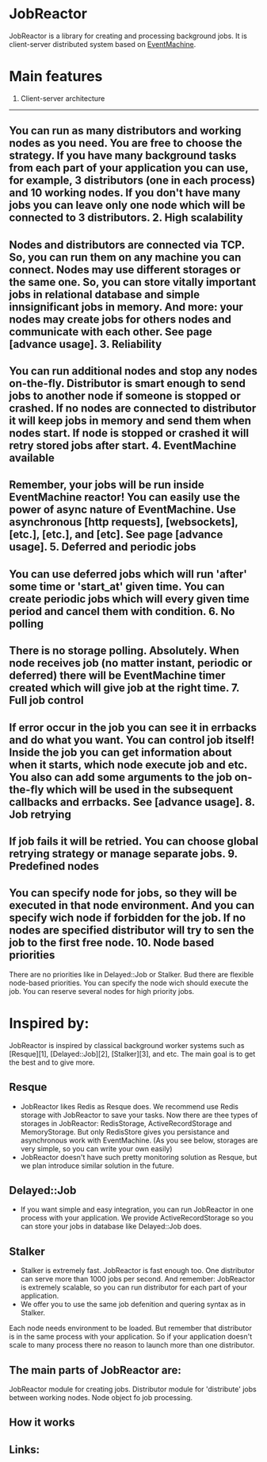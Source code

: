 JobReactor
==========

JobReactor is a library for creating and processing background jobs.
It is client-server distributed system based on [EventMachine][0].

Main features
=============
1. Client-server architecture
-----------------------------
You can run as many distributors and working nodes as you need. You are free to choose the strategy.
If you have many background tasks from each part of your application you can use, for example, 3 distributors (one in each process) and 10 working nodes.
If you don't have many jobs you can leave only one node which will be connected to 3 distributors.
2. High scalability
-------------------
Nodes and distributors are connected via TCP. So, you can run them on any machine you can connect.
Nodes may use different storages or the same one. So, you can store vitally important jobs in relational database and
simple innsignificant jobs in memory.
And more: your nodes may create jobs for others nodes and communicate with each other. See page [advance usage].
3. Reliability
--------------
You can run additional nodes and stop any nodes on-the-fly.
Distributor is smart enough to send jobs to another node if someone is stopped or crashed.
If no nodes are connected to distributor it will keep jobs in memory and send them when nodes start.
If node is stopped or crashed it will retry stored jobs after start.
4. EventMachine available
-------------------------
Remember, your jobs will be run inside EventMachine reactor! You can easily use the power of async nature of EventMachine.
Use asynchronous [http requests], [websockets], [etc.], [etc.], and [etc]. See page [advance usage].
5. Deferred and periodic jobs
-----------------------------
You can use deferred jobs which will run 'after' some time or 'start_at' given time.
You can create periodic jobs which will every given time period and cancel them with condition.
6. No polling
-------------
There is no storage polling. Absolutely. When node receives job (no matter instant, periodic or deferred) there will be EventMachine timer created
which will give job at the right time.
7. Full job control
-------------------
If error occur in the job you can see it in errbacks and do what you want.
You can control job itself! Inside the job you can get information about when it starts, which node execute job and etc.
You also can add some arguments to the job on-the-fly which will be used in the subsequent callbacks and errbacks. See [advance usage].
8. Job retrying
--------------
If job fails it will be retried. You can choose global retrying strategy or manage separate jobs.
9. Predefined nodes
-------------------
You can specify node for jobs, so they will be executed in that node environment. And you can specify wich node if forbidden for the job.
If no nodes are specified distributor will try to sen the job to the first free node.
10. Node based priorities
-----------------------
There are no priorities like in Delayed::Job or Stalker. Bud there are flexible node-based priorities.
You can specify the node wich should execute the job. You can reserve several nodes for high priority jobs.




Inspired by:
============
JobReactor is inspired by classical background worker systems such as [Resque][1], [Delayed::Job][2], [Stalker][3], and etc.
The main goal is to get the best and to give more.

Resque
------
- JobReactor likes Redis as Resque does. We recommend use Redis storage with JobReactor to save your tasks. Now there are thee types of storages in JobReactor: RedisStorage, ActiveRecordStorage and MemoryStorage.
But only RedisStore gives you persistance and asynchronous work with EventMachine. (As you see below, storages are very simple, so you can write your own easily)
- JobReactor doesn't have such pretty monitoring solution as Resque, but we plan introduce similar solution in the future.


Delayed::Job
------------
- If you want simple and easy integration, you can run JobReactor in one process with your application.
We provide ActiveRecordStorage so you can store your jobs in database like Delayed::Job does.

Stalker
-------
- Stalker is extremely fast. JobReactor is fast enough too. One distributor can serve more than 1000 jobs per second.
And remember: JobReactor is extremely scalable, so you can run distributor for each part of your application.
- We offer you to use the same job defenition and quering syntax as in Stalker.








Each node needs environment to be loaded.
But remember that distributor is in the same process with your application.
So if your application doesn't scale to many process there no reason to launch more than one distributor.


The main parts of JobReactor are:
---------------------------------
JobReactor module for creating jobs.
Distributor module for 'distribute' jobs between working nodes.
Node object fo job processing.









How it works
------------






Links:
------
[0]: http://rubyeventmachine.com/
